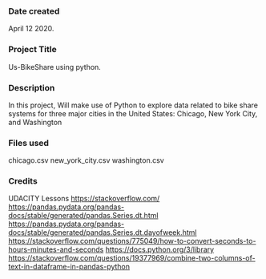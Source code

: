 ### Date created
April 12 2020.

### Project Title
Us-BikeShare using python.

### Description
In this project, Will make use of Python to explore data related to bike share systems for three major cities in the United States: Chicago, New York City, and Washington

### Files used
chicago.csv
new_york_city.csv
washington.csv

### Credits
UDACITY Lessons 
https://stackoverflow.com/
https://pandas.pydata.org/pandas-docs/stable/generated/pandas.Series.dt.html
https://pandas.pydata.org/pandas-docs/stable/generated/pandas.Series.dt.dayofweek.html
https://stackoverflow.com/questions/775049/how-to-convert-seconds-to-hours-minutes-and-seconds
https://docs.python.org/3/library
https://stackoverflow.com/questions/19377969/combine-two-columns-of-text-in-dataframe-in-pandas-python

